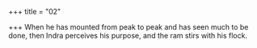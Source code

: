 +++
title = "02"

+++
When he has mounted from peak to peak and has seen much to be done, then Indra perceives his purpose, and the ram stirs with his flock.